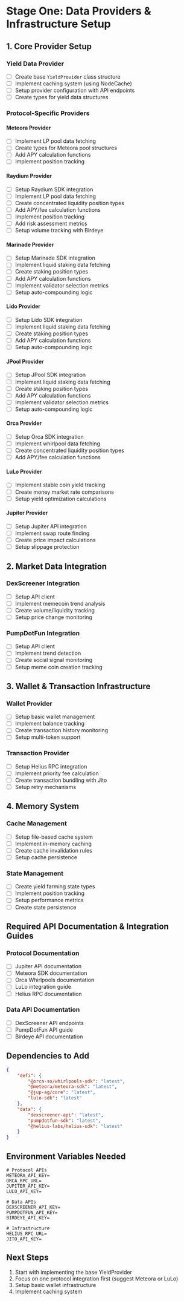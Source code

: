 # Stage One: Data Providers & Infrastructure Setup

## 1. Core Provider Setup

### Yield Data Provider

- [ ] Create base `YieldProvider` class structure
- [ ] Implement caching system (using NodeCache)
- [ ] Setup provider configuration with API endpoints
- [ ] Create types for yield data structures

### Protocol-Specific Providers

#### Meteora Provider

- [ ] Implement LP pool data fetching
- [ ] Create types for Meteora pool structures
- [ ] Add APY calculation functions
- [ ] Implement position tracking

#### Raydium Provider

- [ ] Setup Raydium SDK integration
- [ ] Implement LP pool data fetching
- [ ] Create concentrated liquidity position types
- [ ] Add APY/fee calculation functions
- [ ] Implement position tracking
- [ ] Add risk assessment metrics
- [ ] Setup volume tracking with Birdeye

#### Marinade Provider

- [ ] Setup Marinade SDK integration
- [ ] Implement liquid staking data fetching
- [ ] Create staking position types
- [ ] Add APY calculation functions
- [ ] Implement validator selection metrics
- [ ] Setup auto-compounding logic

#### Lido Provider

- [ ] Setup Lido SDK integration
- [ ] Implement liquid staking data fetching
- [ ] Create staking position types
- [ ] Add APY calculation functions
- [ ] Setup auto-compounding logic

#### JPool Provider

- [ ] Setup JPool SDK integration
- [ ] Implement liquid staking data fetching
- [ ] Create staking position types
- [ ] Add APY calculation functions
- [ ] Implement validator selection metrics
- [ ] Setup auto-compounding logic

#### Orca Provider

- [ ] Setup Orca SDK integration
- [ ] Implement whirlpool data fetching
- [ ] Create concentrated liquidity position types
- [ ] Add APY/fee calculation functions

#### LuLo Provider

- [ ] Implement stable coin yield tracking
- [ ] Create money market rate comparisons
- [ ] Setup yield optimization calculations

#### Jupiter Provider

- [ ] Setup Jupiter API integration
- [ ] Implement swap route finding
- [ ] Create price impact calculations
- [ ] Setup slippage protection

## 2. Market Data Integration

### DexScreener Integration

- [ ] Setup API client
- [ ] Implement memecoin trend analysis
- [ ] Create volume/liquidity tracking
- [ ] Setup price change monitoring

### PumpDotFun Integration

- [ ] Setup API client
- [ ] Implement trend detection
- [ ] Create social signal monitoring
- [ ] Setup meme coin creation tracking

## 3. Wallet & Transaction Infrastructure

### Wallet Provider

- [ ] Setup basic wallet management
- [ ] Implement balance tracking
- [ ] Create transaction history monitoring
- [ ] Setup multi-token support

### Transaction Provider

- [ ] Setup Helius RPC integration
- [ ] Implement priority fee calculation
- [ ] Create transaction bundling with Jito
- [ ] Setup retry mechanisms

## 4. Memory System

### Cache Management

- [ ] Setup file-based cache system
- [ ] Implement in-memory caching
- [ ] Create cache invalidation rules
- [ ] Setup cache persistence

### State Management

- [ ] Create yield farming state types
- [ ] Implement position tracking
- [ ] Setup performance metrics
- [ ] Create state persistence

## Required API Documentation & Integration Guides

### Protocol Documentation

- [ ] Jupiter API documentation
- [ ] Meteora SDK documentation
- [ ] Orca Whirlpools documentation
- [ ] LuLo integration guide
- [ ] Helius RPC documentation

### Data API Documentation

- [ ] DexScreener API endpoints
- [ ] PumpDotFun API guide
- [ ] Birdeye API documentation

## Dependencies to Add

```json
{
    "defi": {
        "@orca-so/whirlpools-sdk": "latest",
        "@meteora/meteora-sdk": "latest",
        "@jup-ag/core": "latest",
        "lulo-sdk": "latest"
    },
    "data": {
        "dexscreener-api": "latest",
        "pumpdotfun-sdk": "latest",
        "@helius-labs/helius-sdk": "latest"
    }
}
```

## Environment Variables Needed

```env
# Protocol APIs
METEORA_API_KEY=
ORCA_RPC_URL=
JUPITER_API_KEY=
LULO_API_KEY=

# Data APIs
DEXSCREENER_API_KEY=
PUMPDOTFUN_API_KEY=
BIRDEYE_API_KEY=

# Infrastructure
HELIUS_RPC_URL=
JITO_API_KEY=
```

## Next Steps

1. Start with implementing the base YieldProvider
2. Focus on one protocol integration first (suggest Meteora or LuLo)
3. Setup basic wallet infrastructure
4. Implement caching system
